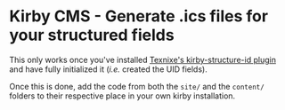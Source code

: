 # Kirby CMS - Generate .ics files for your structured fields

This only works once you've installed [Texnixe's kirby-structure-id plugin](https://github.com/texnixe/kirby-structure-id) and have fully initialized it (_i.e._ created the UID fields).

Once this is done, add the code from both the `site/` and the `content/` folders to their respective place in your own kirby installation.
